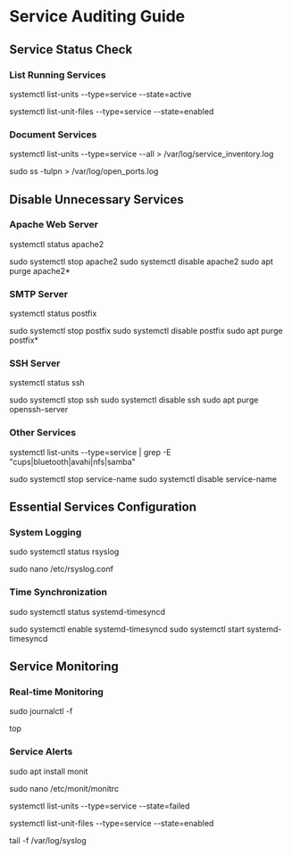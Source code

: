 # Service Auditing Guide

## Service Status Check

### List Running Services
systemctl list-units --type=service --state=active

systemctl list-unit-files --type=service --state=enabled

### Document Services
systemctl list-units --type=service --all > /var/log/service_inventory.log

sudo ss -tulpn > /var/log/open_ports.log

## Disable Unnecessary Services
### Apache Web Server
systemctl status apache2

sudo systemctl stop apache2
sudo systemctl disable apache2
sudo apt purge apache2*

### SMTP Server
systemctl status postfix

sudo systemctl stop postfix
sudo systemctl disable postfix
sudo apt purge postfix*

### SSH Server
systemctl status ssh

sudo systemctl stop ssh
sudo systemctl disable ssh
sudo apt purge openssh-server

### Other Services
systemctl list-units --type=service | grep -E "cups|bluetooth|avahi|nfs|samba"

sudo systemctl stop service-name
sudo systemctl disable service-name

## Essential Services Configuration
### System Logging
sudo systemctl status rsyslog

sudo nano /etc/rsyslog.conf

### Time Synchronization
sudo systemctl status systemd-timesyncd

sudo systemctl enable systemd-timesyncd
sudo systemctl start systemd-timesyncd

## Service Monitoring
### Real-time Monitoring
sudo journalctl -f

top

### Service Alerts
sudo apt install monit

sudo nano /etc/monit/monitrc

systemctl list-units --type=service --state=failed

systemctl list-unit-files --type=service --state=enabled

tail -f /var/log/syslog

